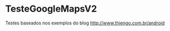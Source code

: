 TesteGoogleMapsV2
=================
Testes baseados nos exemplos do blog http://www.thiengo.com.br/android
